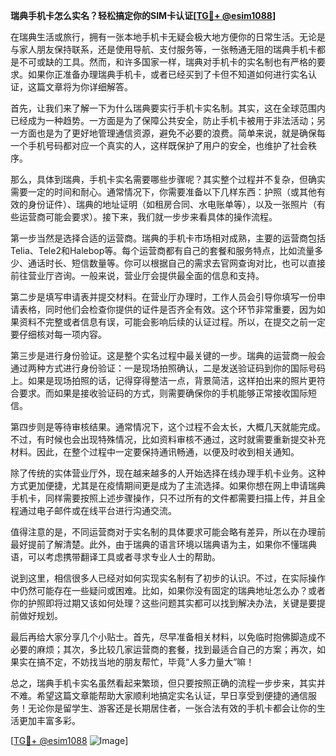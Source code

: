 **瑞典手机卡怎么实名？轻松搞定你的SIM卡认证[[TG💪+ @esim1088](https://t.me/s/esim1088)]**

在瑞典生活或旅行，拥有一张本地手机卡无疑会极大地方便你的日常生活。无论是与家人朋友保持联系，还是使用导航、支付服务等，一张畅通无阻的瑞典手机卡都是不可或缺的工具。然而，和许多国家一样，瑞典对手机卡的实名制也有严格的要求。如果你正准备办理瑞典手机卡，或者已经买到了卡但不知道如何进行实名认证，这篇文章将为你详细解答。

首先，让我们来了解一下为什么瑞典要实行手机卡实名制。其实，这在全球范围内已经成为一种趋势。一方面是为了保障公共安全，防止手机卡被用于非法活动；另一方面也是为了更好地管理通信资源，避免不必要的浪费。简单来说，就是确保每一个手机号码都对应一个真实的人，这样既保护了用户的安全，也维护了社会秩序。

那么，具体到瑞典，手机卡实名需要哪些步骤呢？其实整个过程并不复杂，但确实需要一定的时间和耐心。通常情况下，你需要准备以下几样东西：护照（或其他有效的身份证件）、瑞典的地址证明（如租房合同、水电账单等），以及一张照片（有些运营商可能会要求）。接下来，我们就一步步来看具体的操作流程。

第一步当然是选择合适的运营商。瑞典的手机卡市场相对成熟，主要的运营商包括Telia、Tele2和Halebop等。每个运营商都有自己的套餐和服务特点，比如流量多少、通话时长、短信数量等。你可以根据自己的需求去官网查询对比，也可以直接前往营业厅咨询。一般来说，营业厅会提供最全面的信息和支持。

第二步是填写申请表并提交材料。在营业厅办理时，工作人员会引导你填写一份申请表格，同时他们会检查你提供的证件是否齐全有效。这个环节非常重要，因为如果资料不完整或者信息有误，可能会影响后续的认证过程。所以，在提交之前一定要仔细核对每一项内容。

第三步是进行身份验证。这是整个实名过程中最关键的一步。瑞典的运营商一般会通过两种方式进行身份验证：一是现场拍照确认，二是发送验证码到你的国际号码上。如果是现场拍照的话，记得穿得整洁一点，背景简洁，这样拍出来的照片更符合要求。而如果是接收验证码的方式，则需要确保你的手机能够正常接收国际短信。

第四步则是等待审核结果。通常情况下，这个过程不会太长，大概几天就能完成。不过，有时候也会出现特殊情况，比如资料审核不通过，这时就需要重新提交补充材料。因此，在整个过程中一定要保持通讯畅通，以便及时收到相关通知。

除了传统的实体营业厅外，现在越来越多的人开始选择在线办理手机卡业务。这种方式更加便捷，尤其是在疫情期间更是成为了主流选择。如果你想在网上申请瑞典手机卡，同样需要按照上述步骤操作，只不过所有的文件都需要扫描上传，并且全程通过电子邮件或在线平台进行沟通交流。

值得注意的是，不同运营商对于实名制的具体要求可能会略有差异，所以在办理前最好提前了解清楚。此外，由于瑞典的语言环境以瑞典语为主，如果你不懂瑞典语，可以考虑携带翻译工具或者寻求专业人士的帮助。

说到这里，相信很多人已经对如何实现实名制有了初步的认识。不过，在实际操作中仍然可能存在一些疑问或困难。比如，如果你没有固定的瑞典地址怎么办？或者你的护照即将过期又该如何处理？这些问题其实都可以找到解决办法，关键是要提前做好规划。

最后再给大家分享几个小贴士。首先，尽早准备相关材料，以免临时抱佛脚造成不必要的麻烦；其次，多比较几家运营商的套餐，找到最适合自己的方案；再次，如果实在搞不定，不妨找当地的朋友帮忙，毕竟“人多力量大”嘛！

总之，瑞典手机卡实名虽然看起来繁琐，但只要按照正确的流程一步步来，其实并不难。希望这篇文章能帮助大家顺利地搞定实名认证，早日享受到便捷的通信服务！无论你是留学生、游客还是长期居住者，一张合法有效的手机卡都会让你的生活更加丰富多彩。

[[TG💪+ @esim1088](https://t.me/s/esim1088) ![Image](https://i.postimg.cc/4NQfJmqS/Snipaste-2025-05-13-00-14-12.png)]
